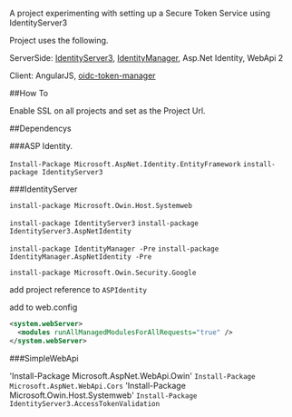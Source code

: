A project experimenting with setting up a Secure Token Service using IdentityServer3

Project uses the following.

ServerSide:
[IdentityServer3](https://github.com/IdentityServer/IdentityServer3), [IdentityManager](https://github.com/IdentityManager/IdentityManager), Asp.Net Identity, WebApi 2

Client:
AngularJS, [oidc-token-manager](https://github.com/IdentityModel/oidc-token-manager)

##How To

Enable SSL on all projects and set as the Project Url.

##Dependencys

###ASP Identity.

`Install-Package Microsoft.AspNet.Identity.EntityFramework`
`install-package IdentityServer3`

###IdentityServer

`install-package Microsoft.Owin.Host.Systemweb`

`install-package IdentityServer3`
`install-package IdentityServer3.AspNetIdentity`

`install-package IdentityManager -Pre`
`install-package IdentityManager.AspNetIdentity -Pre`

`install-package Microsoft.Owin.Security.Google`

add project reference to `ASPIdentity`

add to web.config
```xml
<system.webServer>
  <modules runAllManagedModulesForAllRequests="true" />
</system.webServer>
```

###SimpleWebApi

'Install-Package Microsoft.AspNet.WebApi.Owin'
`Install-Package Microsoft.AspNet.WebApi.Cors`
'Install-Package Microsoft.Owin.Host.Systemweb'
`Install-Package IdentityServer3.AccessTokenValidation`
